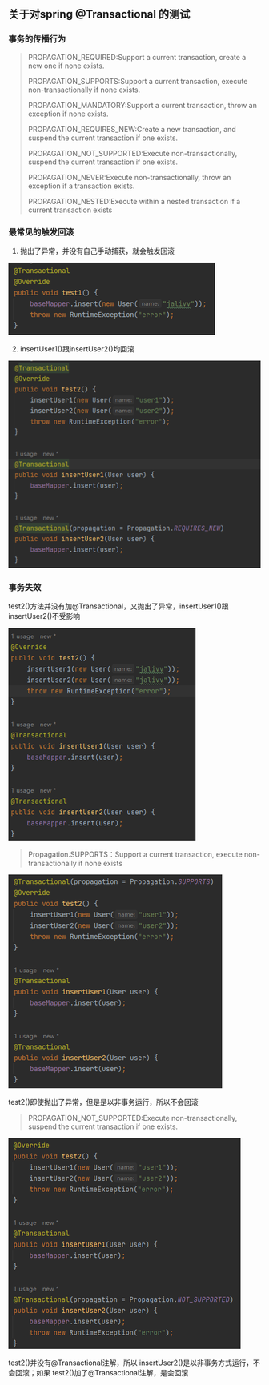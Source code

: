 ## 关于对spring @Transactional 的测试

### 事务的传播行为

> PROPAGATION_REQUIRED:Support a current transaction, create a new one if none exists.
>
> PROPAGATION_SUPPORTS:Support a current transaction, execute non-transactionally if none exists.
>
> PROPAGATION_MANDATORY:Support a current transaction, throw an exception if none exists.
>
> PROPAGATION_REQUIRES_NEW:Create a new transaction, and suspend the current transaction if one exists.
>
> PROPAGATION_NOT_SUPPORTED:Execute non-transactionally, suspend the current transaction if one exists.
>
> PROPAGATION_NEVER:Execute non-transactionally, throw an exception if a transaction exists.
>
> PROPAGATION_NESTED:Execute within a nested transaction if a current transaction exists

### 最常见的触发回滚

1. 抛出了异常，并没有自己手动捕获，就会触发回滚

![image-20220717132606845](https://raw.githubusercontent.com/Alivw/picgo/master/imgimage-20220717132606845.png)

2. insertUser1()跟insertUser2()均回滚

![image-20220717140054588](https://raw.githubusercontent.com/Alivw/picgo/master/imgimage-20220717140054588.png)

### 事务失效

test2()方法并没有加@Transactional，又抛出了异常，insertUser1()跟insertUser2()不受影响

![image-20220717132713681](https://raw.githubusercontent.com/Alivw/picgo/master/imgimage-20220717132713681.png)





> Propagation.SUPPORTS：Support a current transaction, execute non-transactionally if none exists

![image-20220717140342217](https://raw.githubusercontent.com/Alivw/picgo/master/imgimage-20220717140342217.png)

test2()即使抛出了异常，但是是以非事务运行，所以不会回滚

> PROPAGATION_NOT_SUPPORTED:Execute non-transactionally, suspend the current transaction if one exists.

![image-20220717141306896](https://raw.githubusercontent.com/Alivw/picgo/master/imgimage-20220717141306896.png)

test2()并没有@Transactional注解，所以 insertUser2()是以非事务方式运行，不会回滚；如果 test2()加了@Transactional注解，是会回滚